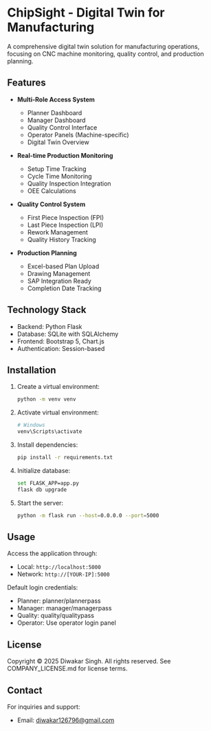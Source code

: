 # ChipSight - Digital Twin for Manufacturing

A comprehensive digital twin solution for manufacturing operations, focusing on CNC machine monitoring, quality control, and production planning.

## Features

- **Multi-Role Access System**
  - Planner Dashboard
  - Manager Dashboard
  - Quality Control Interface
  - Operator Panels (Machine-specific)
  - Digital Twin Overview

- **Real-time Production Monitoring**
  - Setup Time Tracking
  - Cycle Time Monitoring
  - Quality Inspection Integration
  - OEE Calculations

- **Quality Control System**
  - First Piece Inspection (FPI)
  - Last Piece Inspection (LPI)
  - Rework Management
  - Quality History Tracking

- **Production Planning**
  - Excel-based Plan Upload
  - Drawing Management
  - SAP Integration Ready
  - Completion Date Tracking

## Technology Stack

- Backend: Python Flask
- Database: SQLite with SQLAlchemy
- Frontend: Bootstrap 5, Chart.js
- Authentication: Session-based

## Installation

1. Create a virtual environment:
   ```bash
   python -m venv venv
   ```

2. Activate virtual environment:
   ```bash
   # Windows
   venv\Scripts\activate
   ```

3. Install dependencies:
   ```bash
   pip install -r requirements.txt
   ```

4. Initialize database:
   ```bash
   set FLASK_APP=app.py
   flask db upgrade
   ```

5. Start the server:
   ```bash
   python -m flask run --host=0.0.0.0 --port=5000
   ```

## Usage

Access the application through:
- Local: `http://localhost:5000`
- Network: `http://[YOUR-IP]:5000`

Default login credentials:
- Planner: planner/plannerpass
- Manager: manager/managerpass
- Quality: quality/qualitypass
- Operator: Use operator login panel

## License

Copyright © 2025 Diwakar Singh. All rights reserved.
See COMPANY_LICENSE.md for license terms.

## Contact

For inquiries and support:
- Email: diwakar126796@gmail.com 